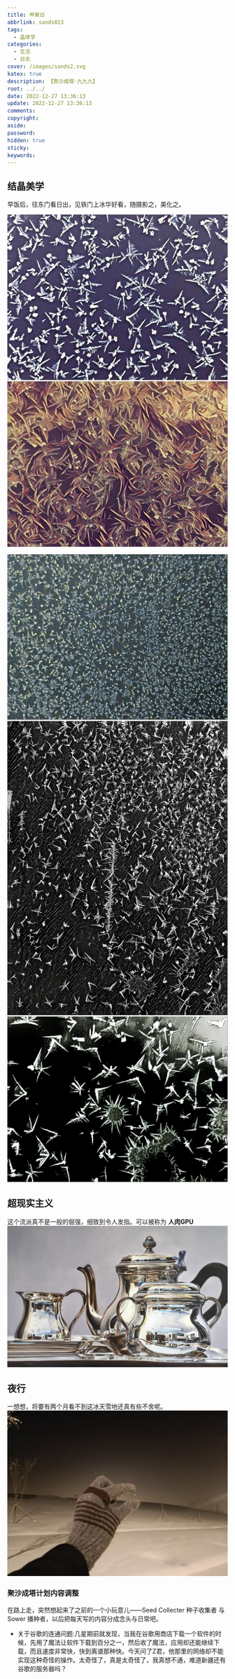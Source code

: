 ```yaml
---
title: 甲寅日
abbrlink: sands023
tags:
  - 晶体学
categories:
  - 生活
  - 日志
cover: /images/sands2.svg
katex: true
description: 【聚沙成塔·九九九】
root: ../../
date: 2022-12-27 13:36:13
update: 2022-12-27 13:36:13
comments:
copyright:
aside:
password:
hidden: true
sticky:
keywords:
---
```


## 结晶美学
早饭后，往东门看日出，见铁门上冰华好看，随摄影之，美化之。

![](../../../images/20221012/IMG_20221227_120258048_Gothic.jpg)
![](../../../images/20221012/IMG_20221227_160104032_Mononoke.jpg)

![](../../../images/20221012/IMG_20221227_160233382_Thota%20Vaikuntam.jpg)
![](../../../images/20221012/IMG_20221227_160717822_Light%20summer%20reading.jpg)
![](../../../images/20221012/IMG_20221227_160350791_Heisenberg.jpg)
## 超现实主义
这个流派真不是一般的倔强，细致到令人发指。可以被称为 **人肉GPU**
![](../../../images/20221012/La%20hora%20del%20te.jpg)
## 夜行
一想想，将要有两个月看不到这冰天雪地还真有些不舍呢。
![](../../../images/20221012/IMG_20221227_223905.jpg)
### 聚沙成塔计划内容调整
在路上走，突然想起来了之前的一个小玩意儿——Seed Collecter 种子收集者 与 Sower 播种者，以后把每天写的内容分成念头与日常吧。
- 关于谷歌的连通问题:几星期前就发现，当我在谷歌用商店下载一个软件的时候，先用了魔法让软件下载到百分之一，然后收了魔法，应用却还能继续下载，而且速度非常快，快到离谱那种快。今天问了Z君，他那里的网络却不能实现这种奇怪的操作。太奇怪了，真是太奇怪了，我真想不通，难道新疆还有谷歌的服务器吗？
